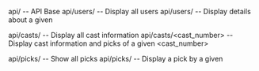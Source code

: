 
api/ -- API Base
api/users/ -- Display all users
api/users/<username> -- Display details about a given <username>

api/casts/ -- Display all cast information
api/casts/<cast_number> -- Display cast information and picks of a given <cast_number>

api/picks/ -- Show all picks
api/picks/<id> -- Display a pick by a given <id>